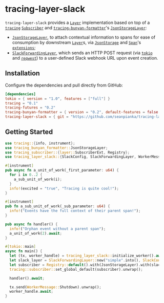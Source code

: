 # tracing-layer-slack

`tracing-layer-slack` provides a [`Layer`] implementation based on top of a [`tracing`] [`Subscriber`] and [`tracing-bunyan-formatter`]'s [`JsonStorageLayer`]:
- [`JsonStorageLayer`], to attach contextual information to spans for ease of consumption by
  downstream [`Layer`]s, via [`JsonStorage`] and [`Span`]'s [`extensions`](https://docs.rs/tracing-subscriber/0.2.5/tracing_subscriber/registry/struct.ExtensionsMut.html);
- [`SlackForwardingLayer`], which sends an HTTP POST request (via [`tokio`] and [`reqwest`]) to a user-defined Slack webhook URL upon event creation. 

## Installation

Configure the dependencies and pull directly from GitHub:

```toml
[dependencies]
tokio = { version = "1.0", features = ["full"] }
tracing = "0.1"
tracing-futures = "0.2"
tracing-bunyan-formatter = { version = "0.2", default-features = false }
tracing-layer-slack = { git = "https://github.com/seanpianka/tracing-layer-slack", branch = "master" }
```

## Getting Started

```rust
use tracing::{info, instrument};
use tracing_bunyan_formatter::JsonStorageLayer;
use tracing_subscriber::{layer::SubscriberExt, Registry};
use tracing_layer_slack::{SlackConfig, SlackForwardingLayer, WorkerMessage};

#[instrument]
pub async fn a_unit_of_work(_first_parameter: u64) {
  for i in 0..2 {
    a_sub_unit_of_work(i);
  }
  info!(excited = "true", "Tracing is quite cool!");
}

#[instrument]
pub fn a_sub_unit_of_work(_sub_parameter: u64) {
  info!("Events have the full context of their parent span!");
}

pub async fn handler() {
  info!("Orphan event without a parent span");
  a_unit_of_work(2).await;
}

#[tokio::main]
async fn main() {
  let (tx, worker_handle) = tracing_layer_slack::initialize_worker().await;
  let slack_layer = SlackForwardingLayer::new("simple".into(), SlackConfig::default(), tx.clone());
  let subscriber = Registry::default().with(JsonStorageLayer).with(slack_layer);
  tracing::subscriber::set_global_default(subscriber).unwrap();

  handler().await;

  tx.send(WorkerMessage::Shutdown).unwrap();
  worker_handle.await;
}
```

[`Layer`]: https://docs.rs/tracing-subscriber/0.2.5/tracing_subscriber/layer/trait.Layer.html
[`SlackForwardingLayer`]: https://docs.rs/tracing-layer-slack/0.1.0/tracing_layer_slack/struct.SlackForwardingLayer.html
[`JsonStorageLayer`]: https://docs.rs/tracing-bunyan-formatter/0.1.6/tracing_bunyan_formatter/struct.JsonStorageLayer.html
[`JsonStorage`]: https://docs.rs/tracing-bunyan-formatter/0.1.6/tracing_bunyan_formatter/struct.JsonStorage.html
[`tracing-bunyan-formatter`]: https://docs.rs/tracing-bunyan-formatter/0.2.4/tracing_bunyan_formatter/index.html
[`Span`]: https://docs.rs/tracing/0.1.13/tracing/struct.Span.html
[`Subscriber`]: https://docs.rs/tracing-core/0.1.10/tracing_core/subscriber/trait.Subscriber.html
[`tracing`]: https://docs.rs/tracing
[`tracing`]: https://docs.rs/tracing-subscriber
[`reqwest`]: https://docs.rs/reqwest/0.11.4/reqwest/
[`tokio`]: https://docs.rs/tokio/1.8.1/tokio/
